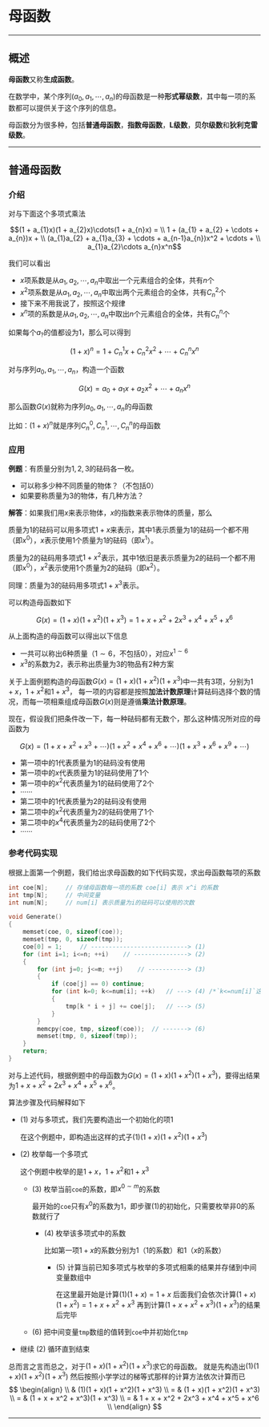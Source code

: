# 母函数

---

## 概述

**母函数**又称**生成函数**。

在数学中，某个序列$(a_0, a_1, \cdots, a_n)$的母函数是一种**形式幂级数**，其中每一项的系数都可以提供关于这个序列的信息。

母函数分为很多种，包括**普通母函数**，**指数母函数**，**L级数**，**贝尔级数**和**狄利克雷级数**。

---

## 普通母函数

### 介绍

对与下面这个多项式乘法

$$(1 + a_{1}x)(1 + a_{2}x)\cdots(1 + a_{n}x) = \\
1 + (a_{1} + a_{2} + \cdots + a_{n})x + \\
(a_{1}a_{2} + a_{1}a_{3} + \cdots + a_{n-1}a_{n})x^2 + \cdots + \\
a_{1}a_{2}\cdots a_{n}x^n$$

我们可以看出

* $x$项系数是从$a_1, a_2, \cdots, a_n$中取出一个元素组合的全体，共有$n$个
* $x^2$项系数是从$a_1, a_2, \cdots, a_n$中取出两个元素组合的全体，共有$C_{n}^{2}$个
* 接下来不用我说了，按照这个规律
* $x^n$项的系数是从$a_1, a_2, \cdots, a_n$中取出$n$个元素组合的全体，共有$C_{n}^{n}$个

如果每个$a_?$的值都设为$1$，那么可以得到

$$(1 + x)^n = 1 + C_{n}^{1}x + C_{n}^{2}x^{2} + \cdots + C_{n}^{n}x^{n}$$

对与序列$a_0, a_1, \cdots, a_n$，构造一个函数

$$G(x) = a_0 + a_1x + a_2x^2 + \cdots + a_nx^n$$

那么函数$G(x)$就称为序列$a_0, a_1, \cdots, a_n$的母函数

比如：$(1 + x)^n$就是序列$C_n^0, C_n^1, \cdots, C_n^n$的母函数

### 应用

**例题**：有质量分别为$1, 2, 3$的砝码各一枚。

* 可以称多少种不同质量的物体？（不包括$0$）
* 如果要称质量为$3$的物体，有几种方法？

**解答**：如果我们用$x$来表示物体，$x$的指数来表示物体的质量，那么

质量为$1$的砝码可以用多项式$1 + x$来表示，其中$1$表示质量为$1$的砝码一个都不用（即$x^0$），$x$表示使用$1$个质量为$1$的砝码（即$x^1$）。

质量为$2$的砝码用多项式$1 + x^2$表示，其中$1$依旧是表示质量为$2$的砝码一个都不用（即$x^0$），$x^2$表示使用$1$个质量为$2$的砝码（即$x^2$）。

同理：质量为$3$的砝码用多项式$1 + x^3$表示。

可以构造母函数如下

$$G(x) = (1 + x)(1 + x^2)(1 + x^3) = 1 + x + x^2 + 2x^3 + x^4 + x^5 + x^6$$

从上面构造的母函数可以得出以下信息

* 一共可以称出$6$种质量（$1 \sim 6$，不包括$0$），对应$x^{1 \sim 6}$
* $x^3$的系数为$2$，表示称出质量为$3$的物品有$2$种方案


关于上面例题构造的母函数$G(x) = (1 + x)(1 + x^2)(1 + x^3)$中一共有$3$项，分别为$1 + x$，$1 + x^2$和$1 + x^3$，
每一项的内容都是按照**加法计数原理**计算砝码选择个数的情况，而每一项相乘组成母函数$G(x)$则是遵循**乘法计数原理**。


现在，假设我们把条件改一下，每一种砝码都有无数个，那么这种情况所对应的母函数为

$$G(x) = (1 + x + x^2 + x^3 + \cdots)(1 + x^2 + x^4 + x^6 + \cdots)(1 + x^3 + x^6 + x^9 + \cdots)$$

* 第一项中的$1$代表质量为$1$的砝码没有使用
* 第一项中的$x$代表质量为$1$的砝码使用了$1$个
* 第一项中的$x^2$代表质量为$1$的砝码使用了$2$个
* ······
* 第二项中的$1$代表质量为$2$的砝码没有使用
* 第二项中的$x^2$代表质量为$2$的砝码使用了$1$个
* 第二项中的$x^4$代表质量为$2$的砝码使用了$2$个
* ······

### 参考代码实现

根据上面第一个例题，我们给出求母函数的如下代码实现，求出母函数每项的系数

```cpp
int coe[N];     // 存储母函数每一项的系数 coe[i] 表示 x^i 的系数
int tmp[N];     // 中间变量
int num[N];     // num[i] 表示质量为i的砝码可以使用的次数

void Generate()
{
    memset(coe, 0, sizeof(coe));
    memset(tmp, 0, sizeof(tmp));
    coe[0] = 1;     // ---------------------------> (1)
    for (int i=1; i<=n; ++i)    // ---------------> (2)
    {
        for (int j=0; j<=m; ++j)    // -----------> (3)
        {
            if (coe[j] == 0) continue;
            for (int k=0; k<=num[i]; ++k)   // ---> (4) /*`k<=num[i]`这里是个易错点*/
            {
                tmp[k * i + j] += coe[j];   // ---> (5)
            }
        }
        memcpy(coe, tmp, sizeof(coe));  // -------> (6)
        memset(tmp, 0, sizeof(tmp));
    }
    return;
}
```

对与上述代码，根据例题中的母函数为$G(x) = (1 + x)(1 + x^2)(1 + x^3)$，要得出结果为$1 + x + x^2 + 2x^3 + x^4 + x^5 + x^6$。

算法步骤及代码解释如下

* (1) 对与多项式，我们先要构造出一个初始化的项$1$

    在这个例题中，即构造出这样的式子$(1)(1 + x)(1 + x^2)(1 + x^3)$

* (2) 枚举每一个多项式

    这个例题中枚举的是$1 + x$，$1 + x^2$和$1 + x^3$

    * (3) 枚举当前`coe`的系数，即$x^{0 \sim m}$的系数

        最开始的`coe`只有$x^0$的系数为$1$，即步骤(1)的初始化，只需要枚举非$0$的系数就行了

        * (4) 枚举该多项式中的系数

            比如第一项$1 + x$的系数分别为$1$（$1$的系数）和$1$（$x$的系数）

            * (5) 计算当前已知多项式与枚举的多项式相乘的结果并存储到中间变量数组中

                在这里最开始是计算$(1)(1 + x) = 1 + x$
                后面我们会依次计算$(1 + x)(1 + x^2) = 1 + x + x^2 + x^3$
                再到计算$(1 + x + x^2 + x^3)(1 + x^3)$的结果后完毕

    * (6) 把中间变量`tmp`数组的值转到`coe`中并初始化`tmp`

* 继续 (2) 循环直到结束

总而言之言而总之，对于$(1 + x)(1 + x^2)(1 + x^3)$求它的母函数。
就是先构造出$(1)(1 + x)(1 + x^2)(1 + x^3)$
然后按照小学学过的梯等式那样的计算方法依次计算而已
$$
\begin{align} \\
  & (1)(1 + x)(1 + x^2)(1 + x^3) \\
= & (1 + x)(1 + x^2)(1 + x^3) \\
= & (1 + x + x^2 + x^3)(1 + x^3) \\
= & 1 + x + x^2 + 2x^3 + x^4 + x^5 + x^6 \\
\end{align}
$$

---
